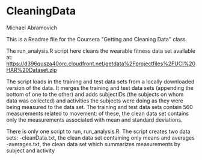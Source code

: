 # CleaningData
Michael Abramovich

This is a Readme file for the Coursera "Getting and Cleaning Data" class.

The run_analysis.R script here cleans the wearable fitness data set available at:
 https://d396qusza40orc.cloudfront.net/getdata%2Fprojectfiles%2FUCI%20HAR%20Dataset.zip

The script loads in the training and test data sets from a locally downloaded version of the data.
 It merges the training and test data sets (appending the bottom of one to the other) and adds
 subjectIDs (the subjects on whom data was collected) and activities the subjects were doing as
 they were being measured to the data set. The training and test data sets contain 560 measurements
 related to movement: of these, the clean data set contains only the measurements associated with
 mean and standard deviations.
 
There is only one script to run, run_analysis.R. The script creates two data sets:
	-cleanData.txt, the clean data set containing only means and averages
	-averages.txt, the clean data set which summarizes measurements by subject and activity